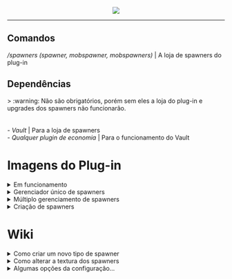 <p align="center">
<img src="https://user-images.githubusercontent.com/87931201/146769410-fce8290c-be91-45ef-940d-5747f6b81f92.png">
</p>
<hr/>

<h2>Comandos</h2>
<i>/spawners (spawner, mobspawner, mobspawners)</i> | A loja de spawners do plug-in<br>

<h2>Dependências</h2>
> :warning: Não são obrigatórios, porém sem eles a loja do plug-in e upgrades dos spawners não funcionarão.<br><br><br>
<i>- Vault</i> | Para a loja de spawners<br> 
<i>- Qualquer plugin de economia</i> | Para o funcionamento do Vault

<h1>Imagens do Plug-in</h1>

<details>
	<summary>Em funcionamento</summary>
	<img src="https://user-images.githubusercontent.com/87931201/146770351-4b2492a3-6651-452a-8c3f-f5f2867b5640.gif">
</details>
<details>
	<summary>Gerenciador único de spawners</summary>
	<img src="https://user-images.githubusercontent.com/87931201/146770813-77a7fbd2-6941-4c05-9e7b-c5cb931d92cd.gif">
</details>
<details>
	<summary>Múltiplo gerenciamento de spawners</summary>
	<img src="https://user-images.githubusercontent.com/87931201/146771052-3ead42b1-3c9c-4681-8e30-446a5bcdb1c1.gif">
</details>
<details>
	<summary>Criação de spawners</summary>
	<img src="https://user-images.githubusercontent.com/87931201/146771135-5211d9dc-f555-430b-a1f8-0c1509de32ed.png">
</details>

<h1>Wiki</h1>

<details>
	<summary>Como criar um novo tipo de spawner</summary>
	Siga esse exemplo abaixo:<br>
	<img src="https://user-images.githubusercontent.com/87931201/146771471-9c8965f2-dbe2-4d4e-ba68-ed0ff99526e7.gif">
</details>
<details>
	<summary>Como alterar a textura dos spawners</summary>
	Acesse o site <a href="https://minecraft-heads.com/custom-heads">Minecraft-Heads</a> e busque pela cabeça desejada...<br><br>
	<img src="https://user-images.githubusercontent.com/87931201/146771867-a1e9edbc-699c-43f8-85c3-7f9d1faff7f7.png"><br><br>
	Depois disso, procure pelo `Value` da cabeça, é esse valor que nos dirá a textura da cabeça... `(normalmente esse valor fica no final da página da cabeça)`<br><br>
	<img src="https://user-images.githubusercontent.com/87931201/146771989-bb9450dd-bd59-43cb-9370-4795c865a9d6.png"><br><br>
	Copie esse valor, e cole na seção `spawner head texture` do seu spawner, tipo assim:<br><br>
	<img src="https://user-images.githubusercontent.com/87931201/146772329-7d89aae9-4597-44ff-af7a-de324f8af802.png"><br><br>
	E pronto!<br><br>
	<img src="https://user-images.githubusercontent.com/87931201/146772451-4ec72538-abd8-4a08-bb3a-ba4ec8d9a96a.png">
</details>
<details>
	<summary>Algumas opções da configuração...</summary>
	<img src="https://user-images.githubusercontent.com/87931201/146772624-e4fd5f6c-f40b-4230-a01b-5b4f428b8619.png"> Representa o tamanho do spawner, ele terá um tamanho reduzido caso seja "false".<br><br>
	<img src="https://user-images.githubusercontent.com/87931201/146772775-7acd589e-c72e-4a41-8b9e-71325654ed29.png"> Esse é o raio que ele procurará por monstros, no caso da print, ele procurará por monstros em um raio de 100 blocos (para todas as direções), e se conter mais animais do que o limite permitido (level de "Mobs em Área" do spawner) não nascerá mais enquanto não estiver dentro do limite novamente.<br><br>
</details>
